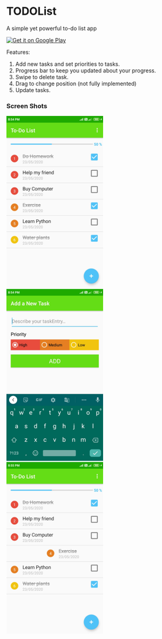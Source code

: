 # TODOList
A simple yet powerful to-do list app

<a href='https://play.google.com/store/apps/details?id=com.skapps.android.exercisescourse&pcampaignid=pcampaignidMKT-Other-global-all-co-prtnr-py-PartBadge-Mar2515-1'><img alt='Get it on Google Play' src='https://play.google.com/intl/en_us/badges/static/images/badges/en_badge_web_generic.png' style="width=50%;"/></a>

Features:
1. Add new tasks and set priorities to tasks.
2. Progress bar to keep you updated about your progress. 
3. Swipe to delete task.
4. Drag to change position (not fully implemented)
5. Update tasks.


<h3>Screen Shots</h3>

<img src="/screenshots/screenshot1.jpg" height="50%" width="50%" >
<img src="/screenshots/screenshot2.jpg" height="50%" width="50%" >
<img src="/screenshots/screenshot3.jpg" height="50%" width="50%" >

